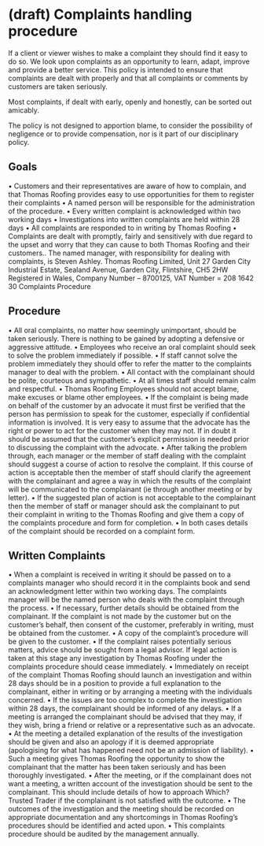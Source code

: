 
# (draft) Complaints handling procedure

If a client or viewer wishes to make a complaint they should find it easy to do so. 
We look upon complaints as an opportunity to learn, adapt, improve and provide a better service. This
policy is intended to ensure that complaints are dealt with properly and that all complaints or
comments by customers are taken seriously. 

Most complaints, if dealt with early, openly and honestly, can be sorted
out amicably.

The policy is not designed to apportion blame, to consider the possibility of negligence or to
provide compensation, nor is it part of our disciplinary policy.

## Goals

• Customers and their representatives are aware of how to complain, and that Thomas Roofing
provides easy to use opportunities for them to register their complaints
• A named person will be responsible for the administration of the procedure. • Every written complaint is acknowledged within two working days
• Investigations into written complaints are held within 28 days
• All complaints are responded to in writing by Thomas Roofing
• Complaints are dealt with promptly, fairly and sensitively with due regard to the upset and
worry that they can cause to both Thomas Roofing and their customers.. The named manager, with responsibility for dealing with complaints, is Steven Ashley.
Thomas Roofing Limited, Unit 27 Garden City Industrial Estate, Sealand Avenue, Garden City, Flintshire, CH5 2HW
Registered in Wales, Company Number – 8700125, VAT Number = 208 1642 30
Complaints Procedure

## Procedure

• All oral complaints, no matter how seemingly unimportant, should be taken seriously. There is
nothing to be gained by adopting a defensive or aggressive attitude. 
• Employees who receive an oral complaint should seek to solve the problem
immediately if possible.
 • If staff cannot solve the problem immediately they should offer to refer the matter to the
complaints manager to deal with the problem. • All contact with the complainant should be polite, courteous and sympathetic. • At all times staff should remain calm and respectful. • Thomas Roofing Employees should not accept blame, make excuses or blame other
employees. • If the complaint is being made on behalf of the customer by an advocate it must first be
verified that the person has permission to speak for the customer, especially if confidential
information is involved. It is very easy to assume that the advocate has the right or power to
act for the customer when they may not. If in doubt it should be assumed that the customer’s
explicit permission is needed prior to discussing the complaint with the advocate. • After talking the problem through, each manager or the member of staff dealing with the
complaint should suggest a course of action to resolve the complaint. If this course of action is
acceptable then the member of staff should clarify the agreement with the complainant and
agree a way in which the results of the complaint will be communicated to the complainant (ie
through another meeting or by letter). • If the suggested plan of action is not acceptable to the complainant then the member of staff or
manager should ask the complainant to put their complaint in writing to the Thomas Roofing
and give them a copy of the complaints procedure and form for completion. • In both cases details of the complaint should be recorded on a complaint form. 

## Written Complaints

• When a complaint is received in writing it should be passed on to a complaints
manager who should record it in the complaints book and send an acknowledgment letter
within two working days. The complaints manager will be the named person who deals with
the complaint through the process.
• If necessary, further details should be obtained from the complainant. If the complaint is not
made by the customer but on the customer’s behalf, then consent of the customer, preferably
in writing, must be obtained from the customer. 
• A copy of the complaint’s procedure will be given to the customer.
 • If the complaint raises potentially serious matters, advice should be sought from a legal
advisor. If legal action is taken at this stage any investigation by Thomas Roofing under the
complaints procedure should cease immediately.
 • Immediately on receipt of the complaint Thomas Roofing should launch an investigation and
within 28 days should be in a position to provide a full explanation to the complainant, either
in writing or by arranging a meeting with the individuals concerned.
 • If the issues are too complex to complete the investigation within 28 days, the complainant
should be informed of any delays.
• If a meeting is arranged the complainant should be advised that they may, if they wish, bring a
friend or relative or a representative such as an advocate. • At the meeting a detailed explanation of the results of the investigation should be given and
also an apology if it is deemed appropriate (apologising for what has happened need not be an
admission of liability).
 • Such a meeting gives Thomas Roofing the opportunity to show the complainant that the matter
has been taken seriously and has been thoroughly investigated. • After the meeting, or if the complainant does not want a meeting, a written account of the
investigation should be sent to the complainant. This should include details of how to
approach Which? Trusted Trader if the complainant is not satisfied with the outcome. • The outcomes of the investigation and the meeting should be recorded on appropriate
documentation and any shortcomings in Thomas Roofing’s procedures should be identified
and acted upon.
 • This complaints procedure should be audited by the management annually.
